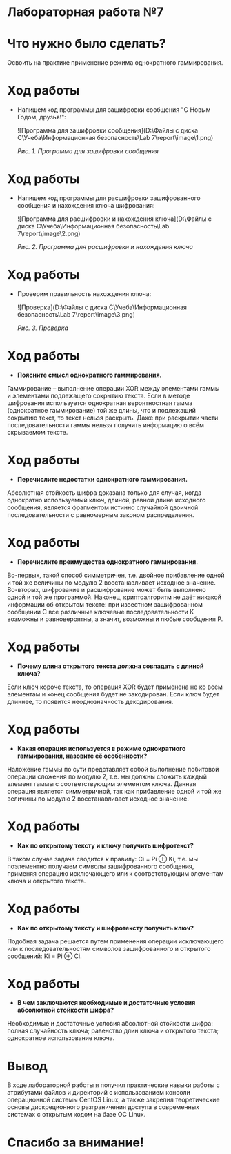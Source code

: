 # Лабораторная работа №7

# Что нужно было сделать?

Освоить на практике применение режима однократного гаммирования.

# Ход работы

- Напишем код программы для зашифровки сообщения "С Новым Годом, друзья!": 

  ![Программа для зашифровки сообщения](D:\Файлы с диска С\Учеба\Информационная безопасность\Lab 7\report\image\1.png)

  *Рис. 1. Программа для зашифровки сообщения*

# Ход работы

- Напишем код программы для расшифровки зашифрованного сообщения и нахождения ключа шифрования:

  ![Программа для расшифровки и нахождения ключа](D:\Файлы с диска С\Учеба\Информационная безопасность\Lab 7\report\image\2.png)

  *Рис. 2. Программа для расшифровки и нахождения ключа*

# Ход работы

- Проверим правильность нахождения ключа:

  ![Проверка](D:\Файлы с диска С\Учеба\Информационная безопасность\Lab 7\report\image\3.png)

  *Рис. 3. Проверка*

# Ход работы

- **Поясните смысл однократного гаммирования.**

Гаммирование – выполнение операции XOR между элементами гаммы и элементами подлежащего сокрытию текста. Если в методе шифрования используется однократная вероятностная гамма (однократное гаммирование) той же длины, что и подлежащий сокрытию текст, то текст нельзя раскрыть. Даже при раскрытии части последовательности гаммы нельзя получить информацию о всём скрываемом тексте.

# Ход работы

- **Перечислите недостатки однократного гаммирования.**

Абсолютная стойкость шифра доказана только для случая, когда однократно используемый ключ, длиной, равной длине исходного сообщения, является фрагментом истинно случайной двоичной последовательности с равномерным законом распределения.

# Ход работы

- **Перечислите преимущества однократного гаммирования.**

Во-первых, такой способ симметричен, т.е. двойное прибавление одной и той же величины по модулю 2 восстанавливает исходное значение. Во-вторых, шифрование и расшифрование может быть выполнено одной и той же программой. Наконец, криптоалгоритм не даёт никакой информации об открытом тексте: при известном зашифрованном сообщении C все различные ключевые последовательности K возможны и равновероятны, а значит, возможны и любые сообщения P.

# Ход работы

- **Почему длина открытого текста должна совпадать с длиной ключа?**

Если ключ короче текста, то операция XOR будет применена не ко всем элементам и конец сообщения будет не закодирован. Если ключ будет длиннее, то появится неоднозначность декодирования.

# Ход работы

- **Какая операция используется в режиме однократного гаммирования, назовите её особенности?**

Наложение гаммы по сути представляет собой выполнение побитовой операции сложения по модулю 2, т.е. мы должны сложить каждый элемент гаммы с соответствующим элементом ключа. Данная операция является симметричной, так как прибавление одной и той же величины по модулю 2 восстанавливает исходное значение.

# Ход работы

- **Как по открытому тексту и ключу получить шифротекст?**

В таком случае задача сводится к правилу: Ci = Pi ⊕ Ki, т.е. мы поэлементно получаем символы зашифрованного сообщения, применяя операцию исключающего или к соответствующим элементам ключа и открытого текста.

# Ход работы

- **Как по открытому тексту и шифротексту получить ключ?**

Подобная задача решается путем применения операции исключающего или к последовательностям символов зашифрованного и открытого сообщений: Ki = Pi ⊕ Ci.

# Ход работы

- **В чем заключаются необходимые и достаточные условия абсолютной стойкости шифра?**

Необходимые и достаточные условия абсолютной стойкости шифра: полная случайность ключа; равенство длин ключа и открытого текста; однократное использование ключа.

# Вывод

В ходе лабораторной работы я получил практические навыки работы с атрибутами файлов и директорий с использованием консоли операционной системы CentOS Linux, а также закрепил теоретические основы дискреционного разграничения доступа в современных системах с открытым кодом на базе ОС Linux.

# Спасибо за внимание!